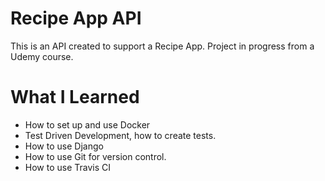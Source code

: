 # Recipe App API

This is an API created to support a Recipe App. Project in progress from a Udemy course.

# What I Learned

* How to set up and use Docker
* Test Driven Development, how to create tests.
* How to use Django
* How to use Git for version control.
* How to use Travis CI
